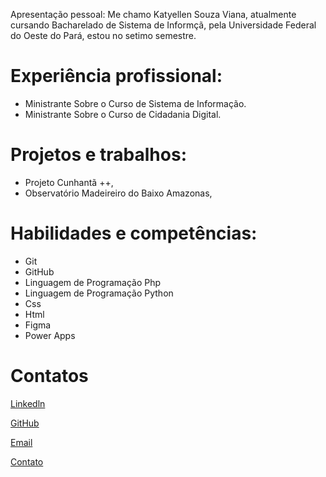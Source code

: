 Apresentação pessoal:
Me chamo Katyellen Souza Viana, atualmente cursando Bacharelado de Sistema de Informçã, pela Universidade Federal do Oeste do Pará, estou no setimo semestre.


# Experiência profissional: 
- Ministrante Sobre o Curso de Sistema de Informação.
- Ministrante Sobre o Curso de Cidadania Digital.

# Projetos e trabalhos:
- Projeto Cunhantã ++,
- Observatório Madeireiro do Baixo Amazonas,


# Habilidades e competências:
- Git
- GitHub
- Linguagem de Programação Php
- Linguagem de Programação Python
- Css
- Html 
- Figma
- Power Apps


# Contatos
[Linkedln](https://www.linkedin.com/in/katyellen-souza-viana-826550291/)

[GitHub](https://github.com/katysouza)

[Email](katysouza2811@gmail.com)

[Contato]((93)99118-3901)
